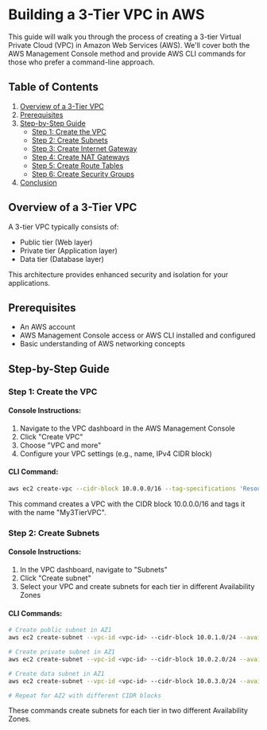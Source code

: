 # Building a 3-Tier VPC in AWS

This guide will walk you through the process of creating a 3-tier Virtual Private Cloud (VPC) in Amazon Web Services (AWS). We'll cover both the AWS Management Console method and provide AWS CLI commands for those who prefer a command-line approach.

## Table of Contents
1. [Overview of a 3-Tier VPC](#overview)
2. [Prerequisites](#prerequisites)
3. [Step-by-Step Guide](#guide)
   - [Step 1: Create the VPC](#step1)
   - [Step 2: Create Subnets](#step2)
   - [Step 3: Create Internet Gateway](#step3)
   - [Step 4: Create NAT Gateways](#step4)
   - [Step 5: Create Route Tables](#step5)
   - [Step 6: Create Security Groups](#step6)
4. [Conclusion](#conclusion)

## Overview of a 3-Tier VPC <a name="overview"></a>

A 3-tier VPC typically consists of:
- Public tier (Web layer)
- Private tier (Application layer)
- Data tier (Database layer)

This architecture provides enhanced security and isolation for your applications.

## Prerequisites <a name="prerequisites"></a>

- An AWS account
- AWS Management Console access or AWS CLI installed and configured
- Basic understanding of AWS networking concepts

## Step-by-Step Guide <a name="guide"></a>

### Step 1: Create the VPC <a name="step1"></a>

#### Console Instructions:
1. Navigate to the VPC dashboard in the AWS Management Console
2. Click "Create VPC"
3. Choose "VPC and more"
4. Configure your VPC settings (e.g., name, IPv4 CIDR block)

#### CLI Command:
```bash
aws ec2 create-vpc --cidr-block 10.0.0.0/16 --tag-specifications 'ResourceType=vpc,Tags=[{Key=Name,Value=My3TierVPC}]'
```

This command creates a VPC with the CIDR block 10.0.0.0/16 and tags it with the name "My3TierVPC".

### Step 2: Create Subnets <a name="step2"></a>

#### Console Instructions:
1. In the VPC dashboard, navigate to "Subnets"
2. Click "Create subnet"
3. Select your VPC and create subnets for each tier in different Availability Zones

#### CLI Commands:
```bash
# Create public subnet in AZ1
aws ec2 create-subnet --vpc-id <vpc-id> --cidr-block 10.0.1.0/24 --availability-zone us-east-1a --tag-specifications 'ResourceType=subnet,Tags=[{Key=Name,Value=PublicSubnet1}]'

# Create private subnet in AZ1
aws ec2 create-subnet --vpc-id <vpc-id> --cidr-block 10.0.2.0/24 --availability-zone us-east-1a --tag-specifications 'ResourceType=subnet,Tags=[{Key=Name,Value=PrivateSubnet1}]'

# Create data subnet in AZ1
aws ec2 create-subnet --vpc-id <vpc-id> --cidr-block 10.0.3.0/24 --availability-zone us-east-1a --tag-specifications 'ResourceType=subnet,Tags=[{Key=Name,Value=DataSubnet1}]'

# Repeat for AZ2 with different CIDR blocks
```

These commands create subnets for each tier in two different Availability Zones.